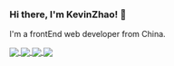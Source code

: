 ### Hi there, I'm KevinZhao! 👋

I'm a frontEnd web developer from China.

<a href="https://github.com/kevinzhao2233">
  <img align="center" src="https://github-readme-stats.vercel.app/api/top-langs/?username=kevinzhao2233&hide=HTML,typescript&theme=buefy" />
</a>
<a href="https://github.com/kevinzhao2233">
  <img align="center" src="https://github-readme-stats.vercel.app/api?username=kevinzhao2233&show_icons=true&theme=buefy&line_height=27" />
</a>


<a href="https://github.com/kevinzhao2233/typora-theme-pie">
  <img align="center" src="https://github-readme-stats.vercel.app/api/pin/?username=kevinzhao2233&repo=typora-theme-pie" />
</a>
<a href="https://github.com/kevinzhao2233/b-pretty-log">
  <img align="center" src="https://github-readme-stats.vercel.app/api/pin/?username=kevinzhao2233&repo=b-pretty-log" />
</a>
